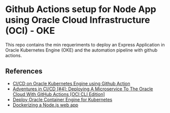 # Github Actions setup for Node App using Oracle Cloud Infrastructure (OCI) - OKE

This repo contains the min requeriments to deploy an Express Application in Oracle Kubernetes Engine (OKE) and the automation pipeline with github actions.

## References

- [CI/CD on Oracle Kubernetes Engine using Github Action](https://blog.kube-mesh.io/ci-cd-on-oracle-kubernetes-engine-using-github-action/)
- [Adventures in CI/CD [#4]: Deploying A Microservice To The Oracle Cloud With GitHub Actions [OCI CLI Edition]](https://blogs.oracle.com/developers/post/adventures-in-cicd-4-deploying-a-microservice-to-the-oracle-cloud-with-github-actions-oci-cli-edition)
- [Deploy Oracle Container Engine for Kubernetes](https://docs.oracle.com/en/learn/container_engine_kubernetes/#introduction)
- [Dockerizing a Node.js web app](https://nodejs.org/en/docs/guides/nodejs-docker-webapp/)
